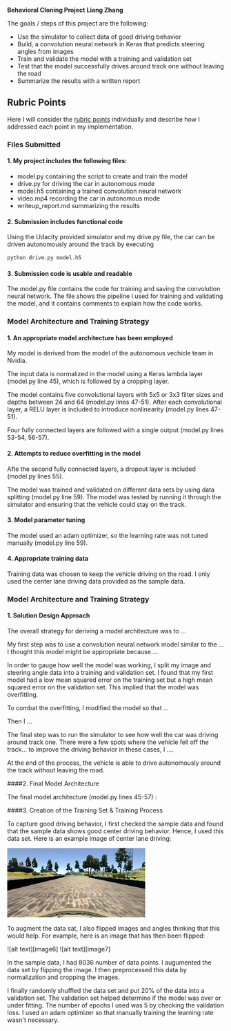 **Behavioral Cloning Project**
**Liang Zhang**

The goals / steps of this project are the following:
* Use the simulator to collect data of good driving behavior
* Build, a convolution neural network in Keras that predicts steering angles from images
* Train and validate the model with a training and validation set
* Test that the model successfully drives around track one without leaving the road
* Summarize the results with a written report

## Rubric Points
 Here I will consider the [rubric points](https://review.udacity.com/#!/rubrics/432/view) individually and describe how I addressed each point in my implementation.  

### Files Submitted

#### 1. My project includes the following files:
* model.py containing the script to create and train the model
* drive.py for driving the car in autonomous mode
* model.h5 containing a trained convolution neural network 
* video.mp4 recording the car in autonomous mode
* writeup_report.md summarizing the results

#### 2. Submission includes functional code
Using the Udacity provided simulator and my drive.py file, the car can be driven autonomously around the track by executing 
```sh
python drive.py model.h5
```

#### 3. Submission code is usable and readable

The model.py file contains the code for training and saving the convolution neural network. The file shows the pipeline I used for training and validating the model, and it contains comments to explain how the code works.

### Model Architecture and Training Strategy

#### 1. An appropriate model architecture has been employed

My model is derived from the model of the autonomous vechicle team in Nvidia. 

The input data is normalized in the model using a Keras lambda layer (model.py line 45), which is followed by a cropping layer. 

The model contains five convolutional layers with 5x5 or 3x3 filter sizes and depths between 24 and 64 (model.py lines 47-51). After each convolutional layer,  a RELU layer is included to introduce nonlinearity (model.py lines 47-51). 

Four fully connected layers are followed with a single output (model.py lines 53-54, 56-57). 

#### 2. Attempts to reduce overfitting in the model

Afte the second fully connected layers, a dropout layer is included (model.py lines 55).

The model was trained and validated on different data sets by using data splitting (model.py line 59). The model was tested by running it through the simulator and ensuring that the vehicle could stay on the track.

#### 3. Model parameter tuning

The model used an adam optimizer, so the learning rate was not tuned manually (model.py line 59).

#### 4. Appropriate training data

Training data was chosen to keep the vehicle driving on the road. I only used the center lane driving data provided as the sample data.

### Model Architecture and Training Strategy

#### 1. Solution Design Approach

The overall strategy for deriving a model architecture was to ...

My first step was to use a convolution neural network model similar to the ... I thought this model might be appropriate because ...

In order to gauge how well the model was working, I split my image and steering angle data into a training and validation set. I found that my first model had a low mean squared error on the training set but a high mean squared error on the validation set. This implied that the model was overfitting. 

To combat the overfitting, I modified the model so that ...

Then I ... 

The final step was to run the simulator to see how well the car was driving around track one. There were a few spots where the vehicle fell off the track... to improve the driving behavior in these cases, I ....

At the end of the process, the vehicle is able to drive autonomously around the track without leaving the road.

####2. Final Model Architecture

The final model architecture (model.py lines 45-57) :


####3. Creation of the Training Set & Training Process

To capture good driving behavior, I first checked the sample data and found that the sample data shows good center driving behavior. Hence, I used this data set. Here is an example image of center lane driving:

![alt text](center_2016_12_01_13_30_48_287.jpg)

To augment the data sat, I also flipped images and angles thinking that this would help. For example, here is an image that has then been flipped:

![alt text][image6]
![alt text][image7]

In the sample data, I had 8036 number of data points. I augumented the data set by flipping the image. I then preprocessed this data by normalization and cropping the images.

I finally randomly shuffled the data set and put 20% of the data into a validation set. The validation set helped determine if the model was over or under fitting. The number of epochs I used was 5 by checking the validation loss. I used an adam optimizer so that manually training the learning rate wasn't necessary.
